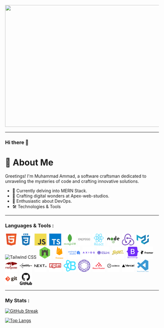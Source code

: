 <div id="header" align="center">
  <img width="600" height="400" src="https://64.media.tumblr.com/9d5a1f78a454b1ee3e23db09dd08d10e/22faab456b99fc72-4c/s1280x1920/cd2a817195fbb392c65d8de05cc6aaa11a1f550b.gif" />
</div>

---

### Hi there 👋

# 👋 About Me &nbsp;
Greetings! I'm Muhammad Ammad, a software craftsman dedicated to unraveling the mysteries of code and crafting innovative solutions.&nbsp;

- 🌱 Currently delving into MERN Stack.
- 💼 Crafting digital wonders at Apex-web-studios.
- 💬 Enthusiastic about DevOps.
- 🛠️ Technologies & Tools

---

### Languages & Tools : &nbsp;
<div>
  <img src="https://github.com/devicons/devicon/blob/master/icons/html5/html5-original.svg" title="HTML5" alt="HTML" width="40" height="40"/>&nbsp;
  <img src="https://github.com/devicons/devicon/blob/master/icons/css3/css3-plain-wordmark.svg"  title="CSS3" alt="CSS" width="40" height="40"/>&nbsp;
  <img src="https://github.com/devicons/devicon/blob/master/icons/javascript/javascript-original.svg" title="JavaScript" alt="JavaScript" width="40" height="40"/>&nbsp;
  <img src="https://github.com/devicons/devicon/blob/master/icons/typescript/typescript-plain.svg" title="Typescript" **alt="Typescript" width="40" height="40"/>&nbsp;
  <img src="https://github.com/devicons/devicon/blob/master/icons/mongodb/mongodb-plain-wordmark.svg" title="Mongo DB" **alt="Mongo DB" width="40" height="40"/>&nbsp;
  <img src="https://github.com/devicons/devicon/blob/master/icons/express/express-original-wordmark.svg" title="Express" **alt="Express" width="40" height="40"/>&nbsp;
  <img src="https://github.com/devicons/devicon/blob/master/icons/react/react-original-wordmark.svg" title="React" alt="React" width="40" height="40"/>&nbsp;
  <img src="https://github.com/devicons/devicon/blob/master/icons/nodejs/nodejs-original-wordmark.svg" title="NodeJS" alt="NodeJS" width="40" height="40"/>&nbsp;
  <img src="https://github.com/devicons/devicon/blob/master/icons/redux/redux-original.svg" title="Redux" alt="Redux " width="40" height="40"/>&nbsp;
  <img src="https://github.com/devicons/devicon/blob/master/icons/materialui/materialui-original.svg" title="Material UI" alt="Material UI" width="40" height="40"/>&nbsp;
  <img src="https://github.com/simple-icons/simple-icons/blob/develop/icons/tailwindcss.svg" title="Tailwind CSS" alt="Tailwind CSS" width="40" height="40"/>&nbsp;
  <img src="https://github.com/devicons/devicon/blob/master/icons/nodemon/nodemon-original.svg" title="Nodemon" **alt="Nodemon" width="40" height="40"/>&nbsp;
  <img src="https://github.com/devicons/devicon/blob/master/icons/firebase/firebase-plain-wordmark.svg" title="Firebase" alt="Firebase" width="40" height="40"/>&nbsp;
  <img src="https://github.com/devicons/devicon/blob/master/icons/androidstudio/androidstudio-plain-wordmark.svg" title="Android Studio" **alt="Android Studio" width="40" height="40"/>&nbsp;
  <img src="https://github.com/devicons/devicon/blob/master/icons/axios/axios-plain-wordmark.svg" title="Axios" **alt="Axios" width="40" height="40"/>&nbsp;
  <img src="https://github.com/devicons/devicon/blob/master/icons/eslint/eslint-plain-wordmark.svg" title="EsLint" **alt="EsLint" width="40" height="40"/>&nbsp;
  <img src="https://github.com/devicons/devicon/blob/master/icons/babel/babel-original.svg" title="Babel" **alt="Babel" width="40" height="40"/>&nbsp;
  <img src="https://github.com/devicons/devicon/blob/master/icons/bootstrap/bootstrap-plain-wordmark.svg" title="BootStrap" **alt="BootStrap" width="40" height="40"/>&nbsp;
  <img src="https://github.com/devicons/devicon/blob/master/icons/framermotion/framermotion-original-wordmark.svg" title="Framer Motion" **alt="Framer Motion" width="40" height="40"/>&nbsp;
  <img src="https://github.com/devicons/devicon/blob/master/icons/mongoose/mongoose-original-wordmark.svg" title="Mongoose" **alt="Mongoose" width="40" height="40"/>&nbsp;
  <img src="https://github.com/devicons/devicon/blob/master/icons/netlify/netlify-plain-wordmark.svg" title="Netlify" **alt="Netlify" width="40" height="40"/>&nbsp;
  <img src="https://github.com/devicons/devicon/blob/master/icons/nextjs/nextjs-original-wordmark.svg" title="Next JS" **alt="Next JS" width="40" height="40"/>&nbsp;
  <img src="https://github.com/devicons/devicon/blob/master/icons/npm/npm-original-wordmark.svg" title="npm" **alt="npm" width="40" height="40"/>&nbsp;
  <img src="https://github.com/devicons/devicon/blob/master/icons/reactbootstrap/reactbootstrap-original.svg" title="React Bootstrap" **alt="React Bootstrap" width="40" height="40"/>&nbsp;
  <img src="https://github.com/devicons/devicon/blob/master/icons/reactnavigation/reactnavigation-original.svg" title="React Navigation" **alt="React Navigation" width="40" height="40"/>&nbsp;
  <img src="https://github.com/devicons/devicon/blob/master/icons/reactrouter/reactrouter-plain-wordmark.svg" title="React Router" **alt="React Router" width="40" height="40"/>&nbsp;
  <img src="https://github.com/devicons/devicon/blob/master/icons/socketio/socketio-original-wordmark.svg" title="Socket io" **alt="Socket io" width="40" height="40"/>&nbsp;
  <img src="https://github.com/devicons/devicon/blob/master/icons/vercel/vercel-original-wordmark.svg" title="Vercel" **alt="Vercel" width="40" height="40"/>&nbsp;
  <img src="https://github.com/devicons/devicon/blob/master/icons/vscode/vscode-plain-wordmark.svg" title="VS code" **alt="VS code" width="40" height="40"/>&nbsp;
  <img src="https://github.com/devicons/devicon/blob/master/icons/git/git-original-wordmark.svg" title="Git" **alt="Git" width="40" height="40"/>&nbsp;
  <img src="https://github.com/devicons/devicon/blob/master/icons/github/github-original-wordmark.svg" title="github" **alt="github" width="40" height="40"/>&nbsp;
</div>

---
### My Stats : &nbsp;
[![GitHub Streak](http://github-readme-streak-stats.herokuapp.com?user=lazy-myst&theme=dark&background=000000)](https://git.io/streak-stats)&nbsp;

[![Top Langs](https://github-readme-stats.vercel.app/api/top-langs/?username=lazy-myst&layout=compact&theme=vision-friendly-dark)](https://github.com/anuraghazra/github-readme-stats)
